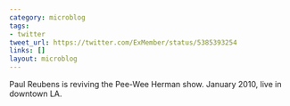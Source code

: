 ```yaml
---
category: microblog
tags:
- twitter
tweet_url: https://twitter.com/ExMember/status/5385393254
links: []
layout: microblog
---
```

Paul Reubens is reviving the Pee-Wee Herman show. January 2010, live in downtown LA.
